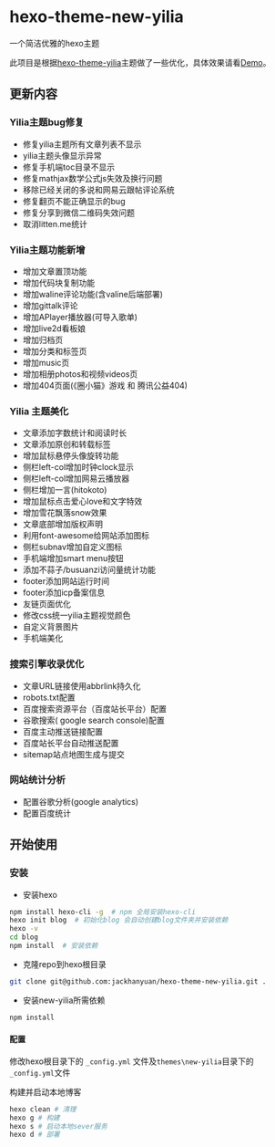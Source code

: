 # hexo-theme-new-yilia

一个简洁优雅的hexo主题

此项目是根据[hexo-theme-yilia](https://github.com/litten/hexo-theme-yilia)主题做了一些优化，具体效果请看[Demo](https://sanshui.findn.cn/)。

## 更新内容

### Yilia主题bug修复

- 修复yilia主题所有文章列表不显示
- yilia主题头像显示异常
- 修复手机端toc目录不显示
- 修复mathjax数学公式js失效及换行问题
- 移除已经关闭的多说和网易云跟帖评论系统
- 修复翻页不能正确显示的bug
- 修复分享到微信二维码失效问题
- 取消litten.me统计

### Yilia主题功能新增

- 增加文章置顶功能
- 增加代码块复制功能
- 增加waline评论功能(含valine后端部署)
- 增加gittalk评论
- 增加APlayer播放器(可导入歌单)
- 增加live2d看板娘
- 增加归档页
- 增加分类和标签页
- 增加music页
- 增加相册photos和视频videos页
- 增加404页面(《圈小猫》游戏 和 腾讯公益404)

### Yilia 主题美化

- 文章添加字数统计和阅读时长
- 文章添加原创和转载标签
- 增加鼠标悬停头像旋转功能
- 侧栏left-col增加时钟clock显示
- 侧栏left-col增加网易云播放器
- 侧栏增加一言(hitokoto)
- 增加鼠标点击爱心love和文字特效
- 增加雪花飘落snow效果
- 文章底部增加版权声明
- 利用font-awesome给网站添加图标
- 侧栏subnav增加自定义图标
- 手机端增加smart menu按钮
- 添加不蒜子/busuanzi访问量统计功能
- footer添加网站运行时间
- footer添加icp备案信息
- 友链页面优化
- 修改css统一yilia主题视觉颜色
- 自定义背景图片
- 手机端美化

### 搜索引擎收录优化

- 文章URL链接使用abbrlink持久化
- robots.txt配置
- 百度搜索资源平台（百度站长平台）配置
- 谷歌搜索( google search console)配置
- 百度主动推送链接配置
- 百度站长平台自动推送配置
- sitemap站点地图生成与提交

### 网站统计分析

- 配置谷歌分析(google analytics)
- 配置百度统计


## 开始使用

### 安装

- 安装hexo

```sh
npm install hexo-cli -g  # npm 全局安装hexo-cli
hexo init blog  # 初始化blog 会自动创建blog文件夹并安装依赖
hexo -v
cd blog
npm install  # 安装依赖
```

- 克隆repo到hexo根目录

```sh
git clone git@github.com:jackhanyuan/hexo-theme-new-yilia.git .
```

- 安装new-yilia所需依赖

```sh
npm install 
```

#### 配置

修改hexo根目录下的 `_config.yml` 文件及`themes\new-yilia`目录下的`_config.yml`文件

构建并启动本地博客

```sh
hexo clean # 清理
hexo g # 构建
hexo s # 启动本地sever服务
hexo d # 部署
```